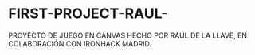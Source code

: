 # FIRST-PROJECT-RAUL-

PROYECTO DE JUEGO EN CANVAS HECHO POR RAÚL DE LA LLAVE, EN COLABORACIÓN CON IRONHACK MADRID.

